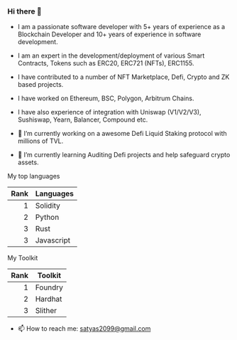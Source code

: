 ### Hi there 👋

- I am a passionate software developer with 5+ years of experience as a Blockchain Developer and 10+ years of experience in software development. 
- I am an expert in the development/deployment of various Smart Contracts, Tokens such as ERC20, ERC721 (NFTs), ERC1155.
- I have contributed to a number of NFT Marketplace, Defi, Crypto and ZK based projects.
- I have worked on Ethereum, BSC, Polygon, Arbitrum Chains.
- I have also experience of integration with Uniswap (V1/V2/V3), Sushiswap, Yearn, Balancer, Compound etc.

- 🔭 I’m currently working on a awesome Defi Liquid Staking protocol with millions of TVL.

- 🌱 I’m currently learning Auditing Defi projects and help safeguard crypto assets.

<summary>My top languages</summary>

| Rank | Languages |
|-----:|-----------|
|     1| Solidity  |
|     2| Python    |
|     3| Rust      |
|     3| Javascript|

<summary>My Toolkit</summary>

| Rank | Toolkit   |
|-----:|-----------|
|     1| Foundry   |
|     2| Hardhat   |
|     3| Slither   |

- 📫 How to reach me: satyas2099@gmail.com

<!--
**0xsatya/0xsatya** is a ✨ _special_ ✨ repository because its `README.md` (this file) appears on your GitHub profile.

Here are some ideas to get you started:

- 🔭 I’m currently working on ...
- 🌱 I’m currently learning ...
- 👯 I’m looking to collaborate on ...
- 🤔 I’m looking for help with ...
- 💬 Ask me about ...
- 📫 How to reach me: ...
- 😄 Pronouns: ...
- ⚡ Fun fact: ...

<details>
<summary>My top languages</summary>

| Rank | Languages |
|-----:|-----------|
|     1| Solidity  |
|     2| Python    |
|     3| Javascript|

</details>

-->
